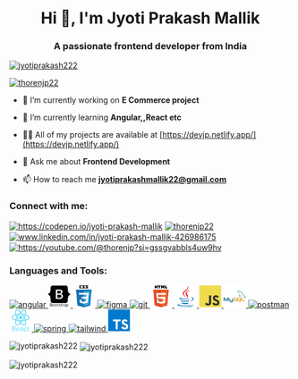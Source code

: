 <h1 align="center">Hi 👋, I'm Jyoti Prakash Mallik</h1>
<h3 align="center">A passionate frontend developer from India</h3>

<p align="left"> <a href="https://github.com/ryo-ma/github-profile-trophy"><img src="https://github-profile-trophy.vercel.app/?username=jyotiprakash222" alt="jyotiprakash222" /></a> </p>

<p align="left"> <a href="https://twitter.com/thorenjp22" target="blank"><img src="https://img.shields.io/twitter/follow/thorenjp22?logo=twitter&style=for-the-badge" alt="thorenjp22" /></a> </p>

- 🔭 I’m currently working on **E Commerce project**

- 🌱 I’m currently learning **Angular,,React etc**

- 👨‍💻 All of my projects are available at [https://devjp.netlify.app/](https://devjp.netlify.app/)

- 💬 Ask me about **Frontend Development**

- 📫 How to reach me **jyotiprakashmallik22@gmail.com**

<h3 align="left">Connect with me:</h3>
<p align="left">
<a href="https://codepen.io/https://codepen.io/jyoti-prakash-mallik" target="blank"><img align="center" src="https://raw.githubusercontent.com/rahuldkjain/github-profile-readme-generator/master/src/images/icons/Social/codepen.svg" alt="https://codepen.io/jyoti-prakash-mallik" height="30" width="40" /></a>
<a href="https://twitter.com/thorenjp22" target="blank"><img align="center" src="https://raw.githubusercontent.com/rahuldkjain/github-profile-readme-generator/master/src/images/icons/Social/twitter.svg" alt="thorenjp22" height="30" width="40" /></a>
<a href="https://linkedin.com/in/www.linkedin.com/in/jyoti-prakash-mallik-426986175" target="blank"><img align="center" src="https://raw.githubusercontent.com/rahuldkjain/github-profile-readme-generator/master/src/images/icons/Social/linked-in-alt.svg" alt="www.linkedin.com/in/jyoti-prakash-mallik-426986175" height="30" width="40" /></a>
<a href="https://www.youtube.com/c/https://youtube.com/@thorenjp?si=gssgvabbls4uw9hv" target="blank"><img align="center" src="https://raw.githubusercontent.com/rahuldkjain/github-profile-readme-generator/master/src/images/icons/Social/youtube.svg" alt="https://youtube.com/@thorenjp?si=gssgvabbls4uw9hv" height="30" width="40" /></a>
</p>

<h3 align="left">Languages and Tools:</h3>
<p align="left"> <a href="https://angular.io" target="_blank" rel="noreferrer"> <img src="https://angular.io/assets/images/logos/angular/angular.svg" alt="angular" width="40" height="40"/> </a> <a href="https://getbootstrap.com" target="_blank" rel="noreferrer"> <img src="https://raw.githubusercontent.com/devicons/devicon/master/icons/bootstrap/bootstrap-plain-wordmark.svg" alt="bootstrap" width="40" height="40"/> </a> <a href="https://www.w3schools.com/css/" target="_blank" rel="noreferrer"> <img src="https://raw.githubusercontent.com/devicons/devicon/master/icons/css3/css3-original-wordmark.svg" alt="css3" width="40" height="40"/> </a> <a href="https://www.figma.com/" target="_blank" rel="noreferrer"> <img src="https://www.vectorlogo.zone/logos/figma/figma-icon.svg" alt="figma" width="40" height="40"/> </a> <a href="https://git-scm.com/" target="_blank" rel="noreferrer"> <img src="https://www.vectorlogo.zone/logos/git-scm/git-scm-icon.svg" alt="git" width="40" height="40"/> </a> <a href="https://www.w3.org/html/" target="_blank" rel="noreferrer"> <img src="https://raw.githubusercontent.com/devicons/devicon/master/icons/html5/html5-original-wordmark.svg" alt="html5" width="40" height="40"/> </a> <a href="https://www.java.com" target="_blank" rel="noreferrer"> <img src="https://raw.githubusercontent.com/devicons/devicon/master/icons/java/java-original.svg" alt="java" width="40" height="40"/> </a> <a href="https://developer.mozilla.org/en-US/docs/Web/JavaScript" target="_blank" rel="noreferrer"> <img src="https://raw.githubusercontent.com/devicons/devicon/master/icons/javascript/javascript-original.svg" alt="javascript" width="40" height="40"/> </a> <a href="https://www.mysql.com/" target="_blank" rel="noreferrer"> <img src="https://raw.githubusercontent.com/devicons/devicon/master/icons/mysql/mysql-original-wordmark.svg" alt="mysql" width="40" height="40"/> </a> <a href="https://postman.com" target="_blank" rel="noreferrer"> <img src="https://www.vectorlogo.zone/logos/getpostman/getpostman-icon.svg" alt="postman" width="40" height="40"/> </a> <a href="https://reactjs.org/" target="_blank" rel="noreferrer"> <img src="https://raw.githubusercontent.com/devicons/devicon/master/icons/react/react-original-wordmark.svg" alt="react" width="40" height="40"/> </a> <a href="https://spring.io/" target="_blank" rel="noreferrer"> <img src="https://www.vectorlogo.zone/logos/springio/springio-icon.svg" alt="spring" width="40" height="40"/> </a> <a href="https://tailwindcss.com/" target="_blank" rel="noreferrer"> <img src="https://www.vectorlogo.zone/logos/tailwindcss/tailwindcss-icon.svg" alt="tailwind" width="40" height="40"/> </a> <a href="https://www.typescriptlang.org/" target="_blank" rel="noreferrer"> <img src="https://raw.githubusercontent.com/devicons/devicon/master/icons/typescript/typescript-original.svg" alt="typescript" width="40" height="40"/> </a> </p>

<p><img align="left" src="https://github-readme-stats.vercel.app/api/top-langs?username=jyotiprakash222&show_icons=true&locale=en&layout=compact" alt="jyotiprakash222" /></p>

<p>&nbsp;<img align="center" src="https://github-readme-stats.vercel.app/api?username=jyotiprakash222&show_icons=true&locale=en" alt="jyotiprakash222" /></p>

<p><img align="center" src="https://github-readme-streak-stats.herokuapp.com/?user=jyotiprakash222&" alt="jyotiprakash222" /></p>
